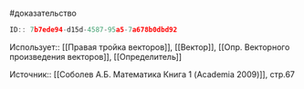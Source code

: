 #доказательство

```javascript
ID:: 7b7ede94-d15d-4587-95a5-7a678b0dbd92
```

Использует:: [[Правая тройка векторов]], [[Вектор]], [[Опр. Векторного произведения векторов]], [[Определитель]]

Источник:: [[Соболев А.Б. Математика Книга 1 (Academia 2009)]], стр.67